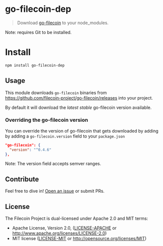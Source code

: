 # go-filecoin-dep

> Download [go-filecoin](https://github.com/filecoin-project/go-filecoin/) to your node_modules.

Note: requires Git to be installed.

# Install

```sh
npm install go-filecoin-dep
```

## Usage

This module downloads `go-filecoin` binaries from https://github.com/filecoin-project/go-filecoin/releases into your project.

By default it will download the _latest stable_ go-filecoin version available.

### Overriding the go-filecoin version

You can override the version of go-filecoin that gets downloaded by adding by adding a `go-filecoin.version` field to your `package.json`

```json
"go-filecoin": {
  "version": "^0.4.6"
},
```

Note: The version field accepts semver ranges.

## Contribute

Feel free to dive in! [Open an issue](https://github.com/filecoin-shipyard/npm-go-filecoin-dep/issues/new) or submit PRs.

## License

The Filecoin Project is dual-licensed under Apache 2.0 and MIT terms:
- Apache License, Version 2.0, ([LICENSE-APACHE](https://github.com/filecoin-shipyard/npm-go-filecoin-dep/blob/master/LICENSE-APACHE) or http://www.apache.org/licenses/LICENSE-2.0)
- MIT license ([LICENSE-MIT](https://github.com/filecoin-shipyard/npm-go-filecoin-dep/blob/master/LICENSE-MIT) or http://opensource.org/licenses/MIT)
